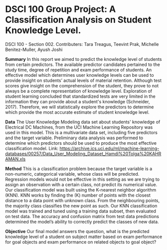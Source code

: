 # DSCI 100 Group Project: A Classification Analysis on Student Knowledge Level.
DSCI 100 - Section 002. Contributers: Tara Treagus, Teevint Prak, Michelle Benitez-Muller, Ayush Joshi

**Summary**
In this report we aimed to predict the knowledge level of students from certain predictors. The available predictor candidates pertained to the study time, degree of repetition and exam performance of students. An effective model which determines user knowledge levels can be used to provide insight on students’ actual levels of material retention. Although test scores give insight on the comprehension of the student, they prove to not always be a complete representation of knowledge level. Exploration of student learning concluded that standardized tests are very limited in the information they can provide about a student's knowledge (Schneider, 2017). Therefore, we will statistically explore the predictors to determine which provide the most accurate estimate of student knowledge level.

**Data**
The User Knowledge Modeling data set about students' knowledge of Electrical DC Machines, from the UCI Machine Learning Repository was used in this model. This is a multivariate data set, including five predictors and the target variable. Preliminary data analysis was performed to determine which predictors should be used to produce the most effective classification model.
Link: https://archive.ics.uci.edu/ml/machine-learning-databases/00257/Data_User_Modeling_Dataset_Hamdi%20Tolga%20KAHRAMAN.xls

**Method**
This is a classification problem because the target variable is a non-numeric, categorical variable, whose class will be predicted. Regression models would not be effective in this setting as we are trying to assign an observation with a certain class, not predict its numerical value. Our classification model was built using the K-nearest neighbor algorithm (KNN). KNN works by finding the (K) number of points with the closest distance to a data point with unknown class. From the neighbouring points, the majority class classifies the new point as such. Our KNN classification model was trained and tuned using a training data subset, then evaluated on test data. The accuracy and confusion matrix from test data predictions determined the model’s ability to correctly predict the classes of new data.

**Objective**
Our final model answers the question, what is the predicted knowledge level of a student on subject matter based on exam performance for goal objects and exam performance on related objects to goal object?
